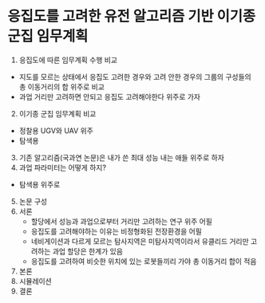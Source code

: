 # 응집도를 고려한 유전 알고리즘 기반 이기종 군집 임무계획
1. 응집도에 따른 임무계획 수행 비교
  - 지도를 모르는 상태에서 응집도 고려한 경우와 고려 안한 경우의 그룹의 구성들의 총 이동거리의 합 위주로 비교
  - 과업 거리만 고려하면 안되고 응집도 고려해야한다 위주로 가자
2. 이기종 군집 임무계획 비교
  - 정찰용 UGV와 UAV 위주
  - 탐색용
3. 기존 알고리즘(국과연 논문)은 내가 쓴 최대 성능 내는 애들 위주로 하자
4. 과업 파라미터는 어떻게 하지?
  - 탐색용 위주로
5. 논문 구성
  1. 서론
      - 할당에서 성능과 과업으로부터 거리만 고려하는 연구 위주 어필
      - 응집도를 고려해야하는 이유는 비정형화된 전장환경을 어필
      - 네비게이션과 다르게 모르는 탐사지역은 미탐사지역이라서 유클리드 거리만 고려하는 과업 할당은 한계가 있음
      - 응집도를 고려하여 비슷한 위치에 있는 로봇들끼리 가야 총 이동거리 합이 적음
  3. 본론
  4. 시뮬레이션
  6. 결론
